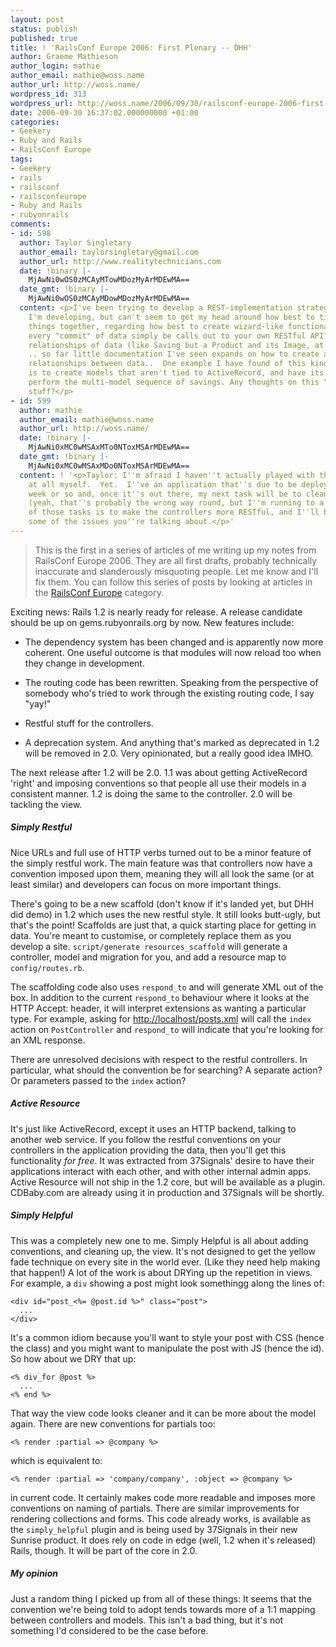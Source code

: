 ```yaml
---
layout: post
status: publish
published: true
title: ! 'RailsConf Europe 2006: First Plenary -- DHH'
author: Graeme Mathieson
author_login: mathie
author_email: mathie@woss.name
author_url: http://woss.name/
wordpress_id: 313
wordpress_url: http://woss.name/2006/09/30/railsconf-europe-2006-first-plenary-dhh/
date: 2006-09-30 16:37:02.000000000 +01:00
categories:
- Geekery
- Ruby and Rails
- RailsConf Europe
tags:
- Geekery
- rails
- railsconf
- railsconfeurope
- Ruby and Rails
- rubyonrails
comments:
- id: 598
  author: Taylor Singletary
  author_email: taylorsingletary@gmail.com
  author_url: http://www.realitytechnicians.com
  date: !binary |-
    MjAwNi0wOS0zMCAyMTowMDozMyArMDEwMA==
  date_gmt: !binary |-
    MjAwNi0wOS0zMCAyMDowMDozMyArMDEwMA==
  content: <p>I've been trying to develop a REST-implementation strategy on an application
    I'm developing, but can't seem to get my head around how best to tie all of these
    things together, regarding how best to create wizard-like functionality (should
    every "commit" of data simply be calls out to your own RESTful API?) and handling
    relationships of data (like Saving but a Product and its Image, at the same time)
    .. so far little documentation I've seen expands on how to create and maintain
    relationships between data..  One example I have found of this kind of documentation
    is to create models that aren't tied to ActiveRecord, and have its save methods
    perform the multi-model sequence of savings. Any thoughts on this "big picture"
    stuff?</p>
- id: 599
  author: mathie
  author_email: mathie@woss.name
  author_url: http://woss.name/
  date: !binary |-
    MjAwNi0xMC0wMSAxMTo0NToxMSArMDEwMA==
  date_gmt: !binary |-
    MjAwNi0xMC0wMSAxMDo0NToxMSArMDEwMA==
  content: ! '<p>Taylor: I''m afraid I haven''t actually played with the RESTful stuff
    at all myself.  Yet.  I''ve an application that''s due to be deployed in the next
    week or so and, once it''s out there, my next task will be to clean things up
    (yeah, that''s probably the wrong way round, but I''m running to a tight deadline!).  One
    of those tasks is to make the controllers more RESTful, and I''ll be tackling
    some of the issues you''re talking about.</p>'
---
```

> This is the first in a series of articles of me writing up my notes from RailsConf Europe 2006.  They are all first drafts, probably technically inaccurate and slanderously misquoting people.  Let me know and I'll fix them.  You can follow this series of posts by looking at articles in the [RailsConf Europe](/index.php?s=RailsConf+Europe+2006) category.

Exciting news: Rails 1.2 is nearly ready for release. A release candidate
should be up on gems.rubyonrails.org by now. New features include:

* The dependency system has been changed and is apparently now more coherent.
  One useful outcome is that modules will now reload too when they change in
  development.

* The routing code has been rewritten. Speaking from the perspective of
  somebody who's tried to work through the existing routing code, I say "yay!"

* Restful stuff for the controllers.

* A deprecation system. And anything that's marked as deprecated in 1.2 will
  be removed in 2.0. Very opinionated, but a really good idea IMHO.

The next release after 1.2 will be 2.0. 1.1 was about getting ActiveRecord
'right' and imposing conventions so that people all use their models in a
consistent manner. 1.2 is doing the same to the controller. 2.0 will be
tackling the view.

##### Simply Restful

Nice URLs and full use of HTTP verbs turned out to be a minor feature of the
simply restful work. The main feature was that controllers now have a
convention imposed upon them, meaning they will all look the same (or at least
similar) and developers can focus on more important things.

There's going to be a new scaffold (don't know if it's landed yet, but DHH did
demo) in 1.2 which uses the new restful style. It still looks butt-ugly, but
that's the point! Scaffolds are just that, a quick starting place for getting
in data. You're meant to customise, or completely replace them as you develop
a site. `script/generate resources_scaffold` will generate a controller, model
and migration for you, and add a resource map to `config/routes.rb`.

The scaffolding code also uses `respond_to` and will generate XML out of the
box. In addition to the current `respond_to` behaviour where it looks at the
HTTP Accept: header, it will interpret extensions as wanting a particular
type. For example, asking for <http://localhost/posts.xml> will call the
`index` action on `PostController` and `respond_to` will indicate that you're
looking for an XML response.

There are unresolved decisions with respect to the restful controllers. In
particular, what should the convention be for searching? A separate action? Or
parameters passed to the `index` action?

##### Active Resource

It's just like ActiveRecord, except it uses an HTTP backend, talking to
another web service. If you follow the restful conventions on your controllers
in the application providing the data, then you'll get this functionality *for
free*. It was extracted from 37Signals' desire to have their applications
interact with each other, and with other internal admin apps. Active Resource
will not ship in the 1.2 core, but will be available as a plugin. CDBaby.com
are already using it in production and 37Signals will be shortly.

##### Simply Helpful

This was a completely new one to me. Simply Helpful is all about adding
conventions, and cleaning up, the view. It's not designed to get the yellow
fade technique on every site in the world ever. (Like they need help making
that happen!) A lot of the work is about DRYing up the repetition in views.
For example, a `div` showing a post might look somethingg along the lines of:

    <div id="post_<%= @post.id %>" class="post">
      ...
    </div>

It's a common idiom because you'll want to style your post with CSS (hence the
class) and you might want to manipulate the post with JS (hence the id). So
how about we DRY that up:

    <% div_for @post %>
      ...
    <% end %>

That way the view code looks cleaner and it can be more about the model again.
There are new conventions for partials too:

    <% render :partial => @company %>

which is equivalent to:

    <% render :partial => 'company/company', :object => @company %>

in current code. It certainly makes code more readable and imposes more
conventions on naming of partials. There are similar improvements for
rendering collections and forms. This code already works, is available as the
`simply_helpful` plugin and is being used by 37Signals in their new Sunrise
product. It does rely on code in edge (well, 1.2 when it's released) Rails,
though. It will be part of the core in 2.0.

##### My opinion

Just a random thing I picked up from all of these things: It seems that the
convention we're being told to adopt tends towards more of a 1:1 mapping
between controllers and models. This isn't a bad thing, but it's not something
I'd considered to be the case before.

